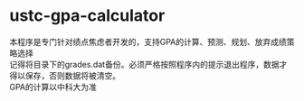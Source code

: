# ustc-gpa-calculator
本程序是专门针对绩点焦虑者开发的，支持GPA的计算、预测、规划、放弃成绩策略选择  
记得将目录下的grades.dat备份。必须严格按照程序内的提示退出程序，数据才得以保存，否则数据将被清空。  
GPA的计算以中科大为准
